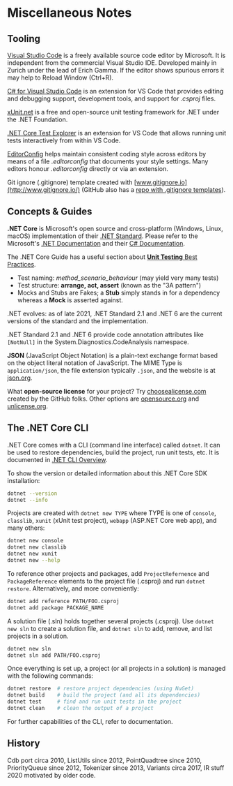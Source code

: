 
# Miscellaneous Notes


## Tooling

[Visual Studio Code][vscode] is a freely available source code editor
by Microsoft. It is independent from the commercial Visual Studio IDE.
Developed mainly in Zurich under the lead of Erich Gamma. If the editor
shows spurious errors it may help to Reload Window (Ctrl+R).

[C# for Visual Studio Code][csext] is an extension for VS Code that
provides editing and debugging support, development tools, and support
for *.csproj* files.

[xUnit.net][xunit] is a free and open-source unit testing framework
for .NET under the .NET Foundation.

[.NET Core Test Explorer][testexp] is an extension for VS Code that
allows running unit tests interactively from within VS Code.

[EditorConfig][edconf] helps maintain consistent coding style across editors
by means of a file *.editorconfig* that documents your style settings.
Many editors honour *.editorconfig* directly or via an extension.

Git ignore (.gitignore) template created with
[www.gitignore.io](http://www.gitignore.io/) (GitHub also has a
[repo with .gitignore templates](https://github.com/github/gitignore)).


## Concepts & Guides

**.NET Core** is Microsoft's open source and cross-platform (Windows,
Linux, macOS) implementation of their [.NET Standard][netstandard].
Please refer to the Microsoft's [.NET Documentation][dotnet]
and their [C# Documentation][csharp].

The .NET Core Guide has a useful section about
[**Unit Testing** Best Practices](https://learn.microsoft.com/en-us/dotnet/core/testing/unit-testing-best-practices).

- Test naming: *method_scenario_behaviour* (may yield very many tests)
- Test structure: **arrange, act, assert** (known as the "3A pattern")
- Mocks and Stubs are Fakes;
  a **Stub** simply stands in for a dependency
  whereas a **Mock** is asserted against.

.NET evolves: as of late 2021, .NET Standard 2.1 and .NET 6 are
the current versions of the standard and the implementation.

.NET Standard 2.1 and .NET 6 provide code annotation attributes
like `[NotNull]` in the System.Diagnostics.CodeAnalysis namespace.

**JSON** (JavaScript Object Notation) is a plain-text exchange format
based on the object literal notation of JavaScript. The MIME Type
is `application/json`, the file extension typically `.json`, and
the website is at [json.org][json].

What **open-source license** for your project?
Try [choosealicense.com](https://choosealicense.com/)
created by the GitHub folks.
Other options are [opensource.org](https://opensource.org/)
and [unlicense.org](https://unlicense.org/).


## The .NET Core CLI

.NET Core comes with a CLI (command line interface) called `dotnet`.
It can be used to restore dependencies, build the project, run unit
tests, etc. It is documented in [.NET CLI Overview][netcli].

To show the version or detailed information
about this .NET Core SDK installation:

```sh
dotnet --version
dotnet --info
```

Projects are created with `dotnet new TYPE` where TYPE is
one of `console`, `classlib`, `xunit` (xUnit test project),
`webapp` (ASP.NET Core web app), and many others:

```sh
dotnet new console
dotnet new classlib
dotnet new xunit
dotnet new --help
```

To reference other projects and packages, add `ProjectRefernence`
and `PackageReference` elements to the project file (.csproj) and
run `dotnet restore`. Alternatively, and more conveniently:

```sh
dotnet add reference PATH/FOO.csproj
dotnet add package PACKAGE_NAME
```

A solution file (.sln) holds together several projects (.csproj).
Use `dotnet new sln` to create a solution file, and `dotnet sln`
to add, remove, and list projects in a solution.

```sh
dotnet new sln
dotnet sln add PATH/FOO.csproj
```

Once everything is set up, a project (or all projects in a solution)
is managed with the following commands:

```sh
dotnet restore  # restore project dependencies (using NuGet)  
dotnet build    # build the project (and all its dependencies)  
dotnet test     # find and run unit tests in the project  
dotnet clean    # clean the output of a project  
```

For further capabilities of the CLI, refer to documentation.


## History

Cdb port circa 2010,
ListUtils since 2012,
PointQuadtree since 2010,
PriorityQueue since 2012,
Tokenizer since 2013,
Variants circa 2017,
IR stuff 2020 motivated by older code.

[vscode]: https://code.visualstudio.com/
[csext]: https://marketplace.visualstudio.com/items?itemName=ms-dotnettools.csharp
[testexp]: https://github.com/formulahendry/vscode-dotnet-test-explorer
[xunit]: https://xunit.net/
[edconf]: https://editorconfig.org/

[dotnet]: https://learn.microsoft.com/en-us/dotnet/
[csharp]: https://learn.microsoft.com/en-us/dotnet/csharp/
[netcli]: https://learn.microsoft.com/en-us/dotnet/core/tools/
[netstandard]: https://learn.microsoft.com/en-us/dotnet/standard/net-standard
[json]: https://json.org/
